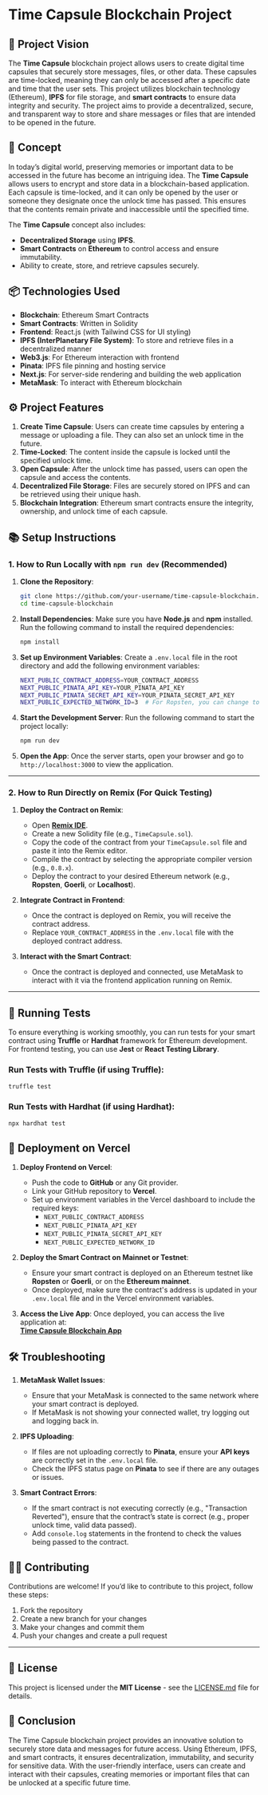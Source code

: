 # Time Capsule Blockchain Project

## 🚀 Project Vision
The **Time Capsule** blockchain project allows users to create digital time capsules that securely store messages, files, or other data. These capsules are time-locked, meaning they can only be accessed after a specific date and time that the user sets. This project utilizes blockchain technology (Ethereum), **IPFS** for file storage, and **smart contracts** to ensure data integrity and security. The project aims to provide a decentralized, secure, and transparent way to store and share messages or files that are intended to be opened in the future.

## 🎯 Concept
In today’s digital world, preserving memories or important data to be accessed in the future has become an intriguing idea. The **Time Capsule** allows users to encrypt and store data in a blockchain-based application. Each capsule is time-locked, and it can only be opened by the user or someone they designate once the unlock time has passed. This ensures that the contents remain private and inaccessible until the specified time.

The **Time Capsule** concept also includes:
- **Decentralized Storage** using **IPFS**.
- **Smart Contracts** on **Ethereum** to control access and ensure immutability.
- Ability to create, store, and retrieve capsules securely.

## 📦 Technologies Used
- **Blockchain**: Ethereum Smart Contracts
- **Smart Contracts**: Written in Solidity
- **Frontend**: React.js (with Tailwind CSS for UI styling)
- **IPFS (InterPlanetary File System)**: To store and retrieve files in a decentralized manner
- **Web3.js**: For Ethereum interaction with frontend
- **Pinata**: IPFS file pinning and hosting service
- **Next.js**: For server-side rendering and building the web application
- **MetaMask**: To interact with Ethereum blockchain

## ⚙️ Project Features
1. **Create Time Capsule**: Users can create time capsules by entering a message or uploading a file. They can also set an unlock time in the future.
2. **Time-Locked**: The content inside the capsule is locked until the specified unlock time.
3. **Open Capsule**: After the unlock time has passed, users can open the capsule and access the contents.
4. **Decentralized File Storage**: Files are securely stored on IPFS and can be retrieved using their unique hash.
5. **Blockchain Integration**: Ethereum smart contracts ensure the integrity, ownership, and unlock time of each capsule.

## 📚 Setup Instructions

### 1. **How to Run Locally with `npm run dev` (Recommended)**

1. **Clone the Repository**:
    ```bash
    git clone https://github.com/your-username/time-capsule-blockchain.git
    cd time-capsule-blockchain
    ```

2. **Install Dependencies**:
    Make sure you have **Node.js** and **npm** installed. Run the following command to install the required dependencies:
    ```bash
    npm install
    ```

3. **Set up Environment Variables**:
    Create a `.env.local` file in the root directory and add the following environment variables:
    ```bash
    NEXT_PUBLIC_CONTRACT_ADDRESS=YOUR_CONTRACT_ADDRESS
    NEXT_PUBLIC_PINATA_API_KEY=YOUR_PINATA_API_KEY
    NEXT_PUBLIC_PINATA_SECRET_API_KEY=YOUR_PINATA_SECRET_API_KEY
    NEXT_PUBLIC_EXPECTED_NETWORK_ID=3  # For Ropsten, you can change to another network if needed
    ```

4. **Start the Development Server**:
    Run the following command to start the project locally:
    ```bash
    npm run dev
    ```

5. **Open the App**:
    Once the server starts, open your browser and go to `http://localhost:3000` to view the application.

---

### 2. **How to Run Directly on Remix (For Quick Testing)**

1. **Deploy the Contract on Remix**:
    - Open **[Remix IDE](https://remix.ethereum.org/)**.
    - Create a new Solidity file (e.g., `TimeCapsule.sol`).
    - Copy the code of the contract from your `TimeCapsule.sol` file and paste it into the Remix editor.
    - Compile the contract by selecting the appropriate compiler version (e.g., `0.8.x`).
    - Deploy the contract to your desired Ethereum network (e.g., **Ropsten**, **Goerli**, or **Localhost**).

2. **Integrate Contract in Frontend**:
    - Once the contract is deployed on Remix, you will receive the contract address.
    - Replace `YOUR_CONTRACT_ADDRESS` in the `.env.local` file with the deployed contract address.

3. **Interact with the Smart Contract**:
    - Once the contract is deployed and connected, use MetaMask to interact with it via the frontend application running on Remix.

---

## 🔑 Running Tests

To ensure everything is working smoothly, you can run tests for your smart contract using **Truffle** or **Hardhat** framework for Ethereum development. For frontend testing, you can use **Jest** or **React Testing Library**.

### Run Tests with Truffle (if using Truffle):
```bash
truffle test
```

### Run Tests with Hardhat (if using Hardhat):
```bash
npx hardhat test
```

## 🔐 Deployment on Vercel

1. **Deploy Frontend on Vercel**:
    - Push the code to **GitHub** or any Git provider.
    - Link your GitHub repository to **Vercel**.
    - Set up environment variables in the Vercel dashboard to include the required keys:
      - `NEXT_PUBLIC_CONTRACT_ADDRESS`
      - `NEXT_PUBLIC_PINATA_API_KEY`
      - `NEXT_PUBLIC_PINATA_SECRET_API_KEY`
      - `NEXT_PUBLIC_EXPECTED_NETWORK_ID`

2. **Deploy the Smart Contract on Mainnet or Testnet**:
    - Ensure your smart contract is deployed on an Ethereum testnet like **Ropsten** or **Goerli**, or on the **Ethereum mainnet**.
    - Once deployed, make sure the contract's address is updated in your `.env.local` file and in the Vercel environment variables.

3. **Access the Live App**:
    Once deployed, you can access the live application at:  
    [**Time Capsule Blockchain App**](https://time-capsule-blockchain.vercel.app/)


## 🛠️ Troubleshooting

1. **MetaMask Wallet Issues**:
   - Ensure that your MetaMask is connected to the same network where your smart contract is deployed.
   - If MetaMask is not showing your connected wallet, try logging out and logging back in.
   
2. **IPFS Uploading**:
   - If files are not uploading correctly to **Pinata**, ensure your **API keys** are correctly set in the `.env.local` file.
   - Check the IPFS status page on **Pinata** to see if there are any outages or issues.

3. **Smart Contract Errors**:
   - If the smart contract is not executing correctly (e.g., "Transaction Reverted"), ensure that the contract’s state is correct (e.g., proper unlock time, valid data passed).
   - Add `console.log` statements in the frontend to check the values being passed to the contract.

## 🧑‍💻 Contributing

Contributions are welcome! If you’d like to contribute to this project, follow these steps:

1. Fork the repository
2. Create a new branch for your changes
3. Make your changes and commit them
4. Push your changes and create a pull request

---

## 📝 License

This project is licensed under the **MIT License** - see the [LICENSE.md](LICENSE.md) file for details.

## 🚀 Conclusion

The Time Capsule blockchain project provides an innovative solution to securely store data and messages for future access. Using Ethereum, IPFS, and smart contracts, it ensures decentralization, immutability, and security for sensitive data. With the user-friendly interface, users can create and interact with their capsules, creating memories or important files that can be unlocked at a specific future time.
